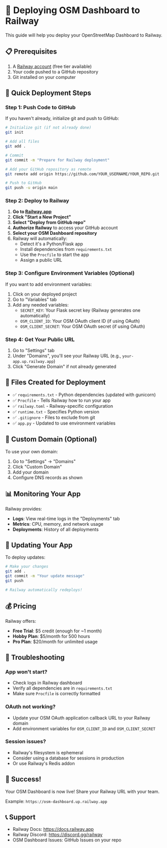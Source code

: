# 🚀 Deploying OSM Dashboard to Railway

This guide will help you deploy your OpenStreetMap Dashboard to Railway.

## 📋 Prerequisites

1. A [Railway account](https://railway.app) (free tier available)
2. Your code pushed to a GitHub repository
3. Git installed on your computer

## 🎯 Quick Deployment Steps

### Step 1: Push Code to GitHub

If you haven't already, initialize git and push to GitHub:

```bash
# Initialize git (if not already done)
git init

# Add all files
git add .

# Commit
git commit -m "Prepare for Railway deployment"

# Add your GitHub repository as remote
git remote add origin https://github.com/YOUR_USERNAME/YOUR_REPO.git

# Push to GitHub
git push -u origin main
```

### Step 2: Deploy to Railway

1. **Go to [Railway.app](https://railway.app)**
2. **Click "Start a New Project"**
3. **Select "Deploy from GitHub repo"**
4. **Authorize Railway** to access your GitHub account
5. **Select your OSM Dashboard repository**
6. Railway will automatically:
   - Detect it's a Python/Flask app
   - Install dependencies from `requirements.txt`
   - Use the `Procfile` to start the app
   - Assign a public URL

### Step 3: Configure Environment Variables (Optional)

If you want to add environment variables:

1. Click on your deployed project
2. Go to "Variables" tab
3. Add any needed variables:
   - `SECRET_KEY`: Your Flask secret key (Railway generates one automatically)
   - `OSM_CLIENT_ID`: Your OSM OAuth client ID (if using OAuth)
   - `OSM_CLIENT_SECRET`: Your OSM OAuth secret (if using OAuth)

### Step 4: Get Your Public URL

1. Go to "Settings" tab
2. Under "Domains", you'll see your Railway URL (e.g., `your-app.up.railway.app`)
3. Click "Generate Domain" if not already generated

## 🔧 Files Created for Deployment

- ✅ `requirements.txt` - Python dependencies (updated with gunicorn)
- ✅ `Procfile` - Tells Railway how to run your app
- ✅ `railway.toml` - Railway-specific configuration
- ✅ `runtime.txt` - Specifies Python version
- ✅ `.gitignore` - Files to exclude from git
- ✅ `app.py` - Updated to use environment variables

## 🎨 Custom Domain (Optional)

To use your own domain:

1. Go to "Settings" → "Domains"
2. Click "Custom Domain"
3. Add your domain
4. Configure DNS records as shown

## 📊 Monitoring Your App

Railway provides:
- **Logs**: View real-time logs in the "Deployments" tab
- **Metrics**: CPU, memory, and network usage
- **Deployments**: History of all deployments

## 🔄 Updating Your App

To deploy updates:

```bash
# Make your changes
git add .
git commit -m "Your update message"
git push

# Railway automatically redeploys!
```

## 💰 Pricing

Railway offers:
- **Free Trial**: $5 credit (enough for ~1 month)
- **Hobby Plan**: $5/month for 500 hours
- **Pro Plan**: $20/month for unlimited usage

## 🐛 Troubleshooting

### App won't start?
- Check logs in Railway dashboard
- Verify all dependencies are in `requirements.txt`
- Make sure `Procfile` is correctly formatted

### OAuth not working?
- Update your OSM OAuth application callback URL to your Railway domain
- Add environment variables for `OSM_CLIENT_ID` and `OSM_CLIENT_SECRET`

### Session issues?
- Railway's filesystem is ephemeral
- Consider using a database for sessions in production
- Or use Railway's Redis addon

## 🎉 Success!

Your OSM Dashboard is now live! Share your Railway URL with your team.

Example: `https://osm-dashboard.up.railway.app`

## 📞 Support

- Railway Docs: https://docs.railway.app
- Railway Discord: https://discord.gg/railway
- OSM Dashboard Issues: GitHub Issues on your repo

